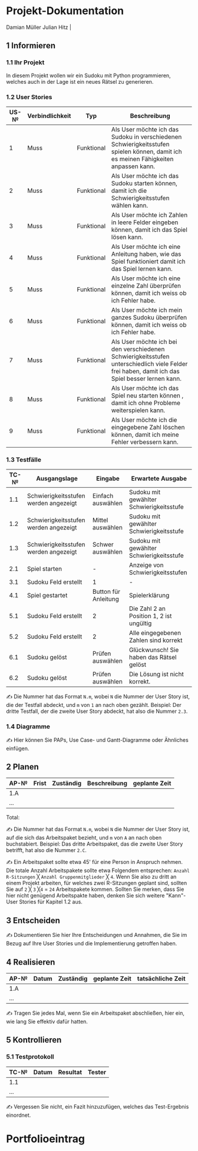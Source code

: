 # Projekt-Dokumentation



Damian Müller
Julian Hitz
                                                           |

## 1 Informieren

### 1.1 Ihr Projekt

In diesem Projekt wollen wir ein Sudoku mit Python programmieren, welches auch in der Lage ist ein neues Rätsel zu generieren.

### 1.2 User Stories

| US-№ | Verbindlichkeit | Typ  | Beschreibung                       |
| ---- | --------------- | ---- | ---------------------------------- |
| 1    |  Muss               | Funktional     | Als User möchte ich das Sudoku in verschiedenen Schwierigkeitsstufen spielen können, damit ich es meinen Fähigkeiten anpassen kann.  |
| 2    |  Muss               | Funktional     | Als User möchte ich das Sudoku starten können, damit ich die Schwierigkeitsstufen wählen kann. |
| 3    | Muss            | Funktional       | Als User möchte ich Zahlen in leere Felder eingeben können, damit ich das Spiel lösen kann. |
| 4    |   Muss       | Funktional    | Als User möchte ich eine Anleitung haben, wie das Spiel funktioniert damit ich das Spiel lernen kann. |
| 5  |  Muss     | Funktional    | Als User möchte ich eine einzelne Zahl überprüfen können, damit ich weiss ob ich Fehler habe. |
| 6   | Muss     | Funktional     | Als User möchte ich mein ganzes Sudoku überprüfen können, damit ich weiss ob ich Fehler habe.  |
| 7  |  Muss     | Funktional    | Als User möchte ich bei den verschiedenen Schwierigkeitsstufen unterschiedlich viele Felder frei haben, damit ich das Spiel besser lernen kann. |
| 8  | Muss       | Funktional    | Als User möchte ich das Spiel neu starten können , damit ich ohne Probleme weiterspielen kann. |
| 9  | Muss |    Funktional   | Als User möchte ich die eingegebene Zahl löschen können, damit ich meine Fehler verbessern kann. |


### 1.3 Testfälle

| TC-№ | Ausgangslage | Eingabe | Erwartete Ausgabe |
| ---- | ------------ | ------- | ----------------- |
| 1.1  | Schwierigkeitsstufen werden angezeigt | Einfach auswählen | Sudoku mit gewählter Schwierigkeitsstufe |
| 1.2  | Schwierigkeitsstufen werden angezeigt | Mittel auswählen  | Sudoku mit gewählter Schwierigkeitsstufe  |
| 1.3  | Schwierigkeitsstufen werden angezeigt | Schwer auswählen | Sudoku mit gewählter Schwierigkeitsstufe  |
| 2.1  | Spiel starten | -  | Anzeige von Schwierigkeitsstufen |
| 3.1  | Sudoku Feld erstellt | 1 | -                  |
| 4.1  | Spiel gestartet | Button für Anleitung | Spielerklärung |
| 5.1  | Sudoku Feld erstellt | 2  | Die Zahl 2 an Position 1, 2 ist ungültig   |
| 5.2  | Sudoku Feld erstellt  | 2 | Alle eingegebenen Zahlen sind korrekt |
| 6.1  | Sudoku gelöst | Prüfen auswählen  | Glückwunsch! Sie haben das Rätsel gelöst |
| 6.2  | Sudoku gelöst | Prüfen auswählen  | Die Lösung ist nicht korrekt. |

✍️ Die Nummer hat das Format `N.m`, wobei `N` die Nummer der User Story ist, die der Testfall abdeckt, und `m` von `1` an nach oben gezählt. Beispiel: Der dritte Testfall, der die zweite User Story abdeckt, hat also die Nummer `2.3`.

### 1.4 Diagramme

✍️ Hier können Sie PAPs, Use Case- und Gantt-Diagramme oder Ähnliches einfügen.

## 2 Planen

| AP-№ | Frist | Zuständig | Beschreibung | geplante Zeit |
| ---- | ----- | --------- | ------------ | ------------- |
| 1.A  |       |           |              |               |
| ...  |       |           |              |               |

Total: 

✍️ Die Nummer hat das Format `N.m`, wobei `N` die Nummer der User Story ist, auf die sich das Arbeitspaket bezieht, und `m` von `A` an nach oben buchstabiert. Beispiel: Das dritte Arbeitspaket, das die zweite User Story betrifft, hat also die Nummer `2.C`.

✍️ Ein Arbeitspaket sollte etwa 45' für eine Person in Anspruch nehmen. Die totale Anzahl Arbeitspakete sollte etwa Folgendem entsprechen: `Anzahl R-Sitzungen` ╳ `Anzahl Gruppenmitglieder` ╳ `4`. Wenn Sie also zu dritt an einem Projekt arbeiten, für welches zwei R-Sitzungen geplant sind, sollten Sie auf `2` ╳ `3` ╳`4` = `24` Arbeitspakete kommen. Sollten Sie merken, dass Sie hier nicht genügend Arbeitspakte haben, denken Sie sich weitere "Kann"-User Stories für Kapitel 1.2 aus.

## 3 Entscheiden

✍️ Dokumentieren Sie hier Ihre Entscheidungen und Annahmen, die Sie im Bezug auf Ihre User Stories und die Implementierung getroffen haben.

## 4 Realisieren

| AP-№ | Datum | Zuständig | geplante Zeit | tatsächliche Zeit |
| ---- | ----- | --------- | ------------- | ----------------- |
| 1.A  |       |           |               |                   |
| ...  |       |           |               |                   |

✍️ Tragen Sie jedes Mal, wenn Sie ein Arbeitspaket abschließen, hier ein, wie lang Sie effektiv dafür hatten.

## 5 Kontrollieren

### 5.1 Testprotokoll

| TC-№ | Datum | Resultat | Tester |
| ---- | ----- | -------- | ------ |
| 1.1  |       |          |        |
| ...  |       |          |        |

✍️ Vergessen Sie nicht, ein Fazit hinzuzufügen, welches das Test-Ergebnis einordnet.

# Portfolioeintrag
